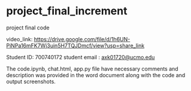 # project_final_increment

project final code

video_link: https://drive.google.com/file/d/1h6UN-PiNPa16mFK7Wj3uin5H7TQJDmcf/view?usp=share_link

Student ID: 700740172
student email : axk01720@ucmo.edu

The code.ipynb, chat.html, app.py file have necessary comments and description was provided in the word document along with the code and output screenshots.